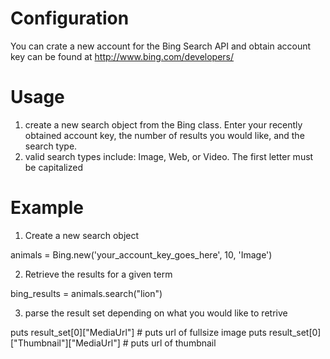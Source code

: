 Configuration
=============
You can crate a new account for the Bing Search API and obtain account key can be found at http://www.bing.com/developers/

Usage
============
1. create a new search object from the Bing class. Enter your recently obtained account key, the number of results you would like, and the search type.
2. valid search types include: Image, Web, or Video. The first letter must be capitalized

Example 
===============
1. Create a new search object 

animals = Bing.new('your_account_key_goes_here', 10, 'Image')   

2. Retrieve the results for a given term

bing_results = animals.search("lion") 

3. parse the result set depending on what you would like to retrive

puts result_set[0]["MediaUrl"] # puts url of fullsize image
puts result_set[0]["Thumbnail"]["MediaUrl"] # puts url of thumbnail

